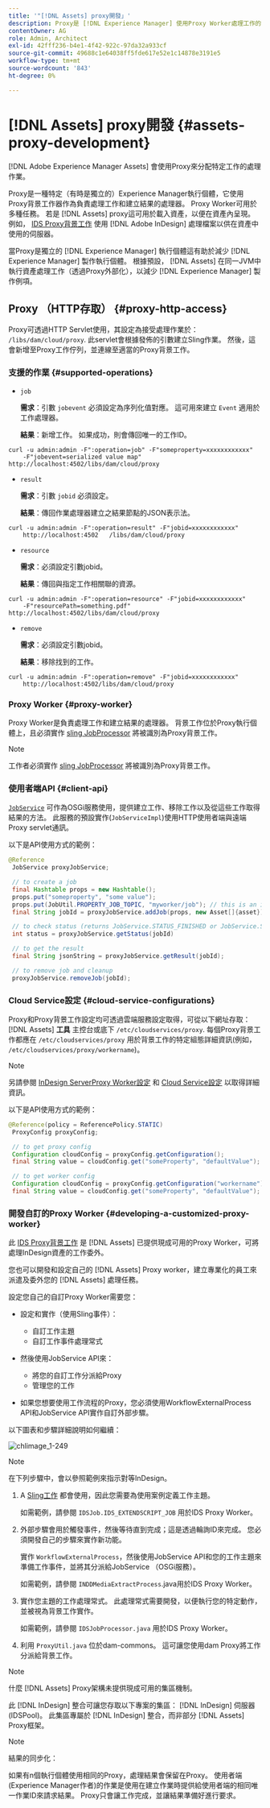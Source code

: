 ```yaml
---
title: '"[!DNL Assets] proxy開發」'
description: Proxy是 [!DNL Experience Manager] 使用Proxy Worker處理工作的執行個體。 瞭解如何設定 [!DNL Experience Manager] Proxy、支援的作業、Proxy元件，以及如何開發自訂Proxy背景工作。
contentOwner: AG
role: Admin, Architect
exl-id: 42fff236-b4e1-4f42-922c-97da32a933cf
source-git-commit: 49688c1e64038ff5fde617e52e1c14878e3191e5
workflow-type: tm+mt
source-wordcount: '843'
ht-degree: 0%

---
```


# [!DNL Assets] proxy開發 {#assets-proxy-development}

[!DNL Adobe Experience Manager Assets] 會使用Proxy來分配特定工作的處理作業。

Proxy是一種特定（有時是獨立的）Experience Manager執行個體，它使用Proxy背景工作器作為負責處理工作和建立結果的處理器。 Proxy Worker可用於多種任務。 若是 [!DNL Assets] proxy這可用於載入資產，以便在資產內呈現。 例如， [IDS Proxy背景工作](indesign.md) 使用 [!DNL Adobe InDesign] 處理檔案以供在資產中使用的伺服器。

當Proxy是獨立的 [!DNL Experience Manager] 執行個體這有助於減少 [!DNL Experience Manager] 製作執行個體。 根據預設， [!DNL Assets] 在同一JVM中執行資產處理工作（透過Proxy外部化），以減少 [!DNL Experience Manager] 製作例項。

## Proxy （HTTP存取） {#proxy-http-access}

Proxy可透過HTTP Servlet使用，其設定為接受處理作業於： `/libs/dam/cloud/proxy`. 此servlet會根據發佈的引數建立Sling作業。 然後，這會新增至Proxy工作佇列，並連線至適當的Proxy背景工作。

### 支援的作業 {#supported-operations}

* `job`

  **需求**：引數 `jobevent` 必須設定為序列化值對應。 這可用來建立 `Event` 適用於工作處理器。

  **結果**：新增工作。 如果成功，則會傳回唯一的工作ID。

```shell
curl -u admin:admin -F":operation=job" -F"someproperty=xxxxxxxxxxxx"
    -F"jobevent=serialized value map" http://localhost:4502/libs/dam/cloud/proxy
```

* `result`

  **需求**：引數 `jobid` 必須設定。

  **結果**：傳回作業處理器建立之結果節點的JSON表示法。

```shell
curl -u admin:admin -F":operation=result" -F"jobid=xxxxxxxxxxxx"
    http://localhost:4502   /libs/dam/cloud/proxy
```

* `resource`

  **需求**：必須設定引數jobid。

  **結果**：傳回與指定工作相關聯的資源。

```shell
curl -u admin:admin -F":operation=resource" -F"jobid=xxxxxxxxxxxx"
    -F"resourcePath=something.pdf" http://localhost:4502/libs/dam/cloud/proxy
```

* `remove`

  **需求**：必須設定引數jobid。

  **結果**：移除找到的工作。

```shell
curl -u admin:admin -F":operation=remove" -F"jobid=xxxxxxxxxxxx"
    http://localhost:4502/libs/dam/cloud/proxy
```

### Proxy Worker {#proxy-worker}

Proxy Worker是負責處理工作和建立結果的處理器。 背景工作位於Proxy執行個體上，且必須實作 [sling JobProcessor](https://sling.apache.org/site/eventing-and-jobs.html) 將被識別為Proxy背景工作。

>[!NOTE]
>
>工作者必須實作 [sling JobProcessor](https://sling.apache.org/site/eventing-and-jobs.html) 將被識別為Proxy背景工作。

### 使用者端API {#client-api}

[`JobService`](https://helpx.adobe.com/experience-manager/6-5/sites/developing/using/reference-materials/javadoc/index.html) 可作為OSGi服務使用，提供建立工作、移除工作以及從這些工作取得結果的方法。 此服務的預設實作(`JobServiceImpl`)使用HTTP使用者端與遠端Proxy servlet通訊。

以下是API使用方式的範例：

```java
@Reference
 JobService proxyJobService;

 // to create a job
 final Hashtable props = new Hashtable();
 props.put("someproperty", "some value");
 props.put(JobUtil.PROPERTY_JOB_TOPIC, "myworker/job"); // this is an identifier of the worker
 final String jobId = proxyJobService.addJob(props, new Asset[]{asset});

 // to check status (returns JobService.STATUS_FINISHED or JobService.STATUS_INPROGRESS)
 int status = proxyJobService.getStatus(jobId)

 // to get the result
 final String jsonString = proxyJobService.getResult(jobId);

 // to remove job and cleanup
 proxyJobService.removeJob(jobId);
```

### Cloud Service設定 {#cloud-service-configurations}

<!-- TBD: Cannot find com.day.cq.dam.api.proxy at https://helpx.adobe.com/experience-manager/6-5/sites/developing/using/reference-materials/javadoc/index.html which were generated in May 2020. Hiding this broken link for now.
>[!NOTE]
>
>Reference documentation for the proxy API is available under [`com.day.cq.dam.api.proxy`](https://helpx.adobe.com/experience-manager/6-5/sites/developing/using/reference-materials/javadoc/com/day/cq/dam/api/proxy/package-summary.html).
-->

Proxy和Proxy背景工作設定均可透過雲端服務設定取得，可從以下網址存取： [!DNL Assets] **工具** 主控台或底下 `/etc/cloudservices/proxy`. 每個Proxy背景工作都應在 `/etc/cloudservices/proxy` 用於背景工作的特定組態詳細資訊(例如， `/etc/cloudservices/proxy/workername`)。

>[!NOTE]
>
>另請參閱 [InDesign ServerProxy Worker設定](indesign.md#configuring-the-proxy-worker-for-indesign-server) 和 [Cloud Service設定](../sites-developing/extending-cloud-config.md) 以取得詳細資訊。

以下是API使用方式的範例：

```java
@Reference(policy = ReferencePolicy.STATIC)
 ProxyConfig proxyConfig;

 // to get proxy config
 Configuration cloudConfig = proxyConfig.getConfiguration();
 final String value = cloudConfig.get("someProperty", "defaultValue");

 // to get worker config
 Configuration cloudConfig = proxyConfig.getConfiguration("workername");
 final String value = cloudConfig.get("someProperty", "defaultValue");
```

### 開發自訂的Proxy Worker {#developing-a-customized-proxy-worker}

此 [IDS Proxy背景工作](indesign.md) 是 [!DNL Assets] 已提供現成可用的Proxy Worker，可將處理InDesign資產的工作委外。

您也可以開發和設定自己的 [!DNL Assets] Proxy worker，建立專業化的員工來派遣及委外您的 [!DNL Assets] 處理任務。

設定您自己的自訂Proxy Worker需要您：

* 設定和實作（使用Sling事件）：

   * 自訂工作主題
   * 自訂工作事件處理常式

* 然後使用JobService API來：

   * 將您的自訂工作分派給Proxy
   * 管理您的工作

* 如果您想要使用工作流程的Proxy，您必須使用WorkflowExternalProcess API和JobService API實作自訂外部步驟。

以下圖表和步驟詳細說明如何繼續：

![chlimage_1-249](assets/chlimage_1-249.png)

>[!NOTE]
>
>在下列步驟中，會以參照範例來指示對等InDesign。

1. A [Sling工作](https://sling.apache.org/site/eventing-and-jobs.html) 都會使用，因此您需要為使用案例定義工作主題。

   如需範例，請參閱 `IDSJob.IDS_EXTENDSCRIPT_JOB` 用於IDS Proxy Worker。

1. 外部步驟會用於觸發事件，然後等待直到完成；這是透過輪詢ID來完成。 您必須開發自己的步驟來實作新功能。

   實作 `WorkflowExternalProcess`，然後使用JobService API和您的工作主題來準備工作事件，並將其分派給JobService （OSGi服務）。

   如需範例，請參閱 `INDDMediaExtractProcess`.java用於IDS Proxy Worker。

1. 實作您主題的工作處理常式。 此處理常式需要開發，以便執行您的特定動作，並被視為背景工作實作。

   如需範例，請參閱 `IDSJobProcessor.java` 用於IDS Proxy Worker。

1. 利用 `ProxyUtil.java` 位於dam-commons。 這可讓您使用dam Proxy將工作分派給背景工作。

>[!NOTE]
>
>什麼 [!DNL Assets] Proxy架構未提供現成可用的集區機制。
>
>此 [!DNL InDesign] 整合可讓您存取以下專案的集區： [!DNL InDesign] 伺服器(IDSPool)。 此集區專屬於 [!DNL InDesign] 整合，而非部分 [!DNL Assets] Proxy框架。

>[!NOTE]
>
>結果的同步化：
>
>如果有n個執行個體使用相同的Proxy，處理結果會保留在Proxy。 使用者端(Experience Manager作者)的作業是使用在建立作業時提供給使用者端的相同唯一作業ID來請求結果。 Proxy只會讓工作完成，並讓結果準備好進行要求。
